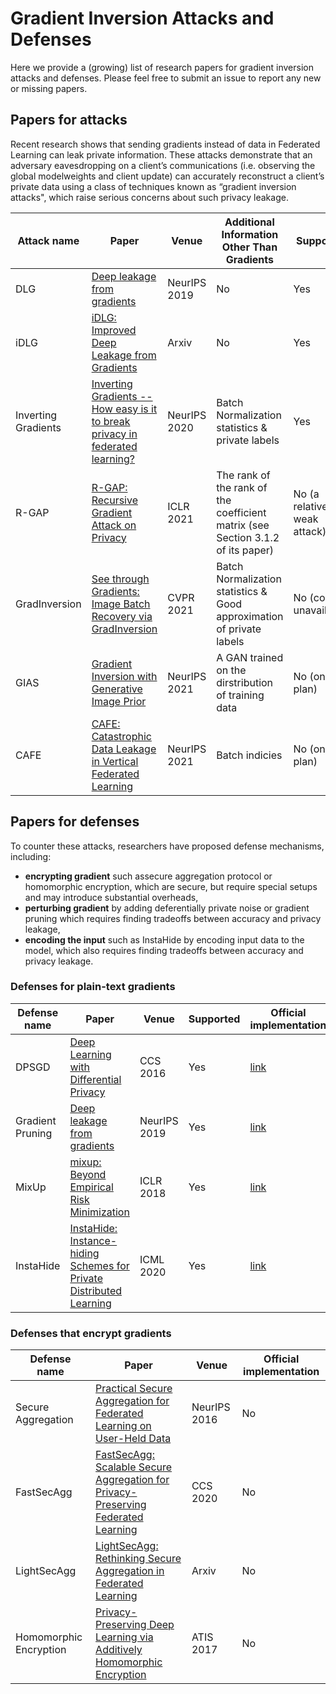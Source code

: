 
# Gradient Inversion Attacks and Defenses

Here we provide a (growing) list of research papers for gradient inversion attacks and defenses. Please feel free to submit an issue to report any new or missing papers.

## Papers for attacks
Recent research shows that sending gradients instead of data in Federated Learning can leak private information. These attacks demonstrate that an adversary eavesdropping on a client’s communications (i.e. observing the global modelweights and client update) can accurately reconstruct a client’s private data using a class of techniques known as “gradient inversion attacks", which raise serious concerns about such privacy leakage.


| Attack name | Paper 	| Venue        	| Additional Information Other Than Gradients| Supported 	| Official implementation 	|
|------- |-------	|--------------	|--------------	|----------- |----------- |
| DLG |  [Deep leakage from gradients](https://arxiv.org/pdf/1906.08935.pdf) 	| NeurIPS 2019 	| No | Yes       	| [link](https://github.com/mit-han-lab/dlg) | 
| iDLG | [iDLG: Improved Deep Leakage from Gradients](https://arxiv.org/pdf/2001.02610.pdf) | Arxiv   	| No | Yes       	| [link](https://github.com/PatrickZH/Improved-Deep-Leakage-from-Gradients)  |  
| Inverting Gradients | [Inverting Gradients -- How easy is it to break privacy in federated learning?](https://arxiv.org/pdf/2003.14053.pdf) | NeurIPS 2020   	| Batch Normalization statistics & private labels | Yes       	| [link](https://github.com/JonasGeiping/invertinggradients) |
| R-GAP | [R-GAP: Recursive Gradient Attack on Privacy](https://arxiv.org/pdf/2010.07733)  | ICLR 2021   	| The rank of the rank of the coefficient matrix (see Section 3.1.2 of its paper) | No (a relatively weak attack)       	| [link](https://github.com/JunyiZhu-AI/R-GAP) |
| GradInversion| [See through Gradients: Image Batch Recovery via GradInversion](https://arxiv.org/pdf/2104.07586) | CVPR 2021   	| Batch Normalization statistics & Good approximation of private labels | No (code unavailable)       	| No |
|  GIAS | [Gradient Inversion with Generative Image Prior](https://arxiv.org/pdf/2110.14962.pdf) | NeurIPS 2021   |  A GAN trained on the dirstribution of training data	| No (on our plan)       	| [link](https://github.com/ml-postech/gradient-inversion-generative-image-prior) | 
| CAFE | [CAFE: Catastrophic Data Leakage in Vertical Federated Learning](https://arxiv.org/pdf/2110.15122.pdf) | NeurIPS 2021   | Batch indicies	| No (on our plan)       	| [link](https://github.com/derafael/cafe) |

## Papers for defenses 
To counter these attacks, researchers have proposed defense mechanisms, including:
- **encrypting gradient** such assecure aggregation protocol or homomorphic encryption, which are secure, but require special setups and may introduce substantial overheads,
- **perturbing gradient** by adding deferentially private noise or gradient pruning which requires finding tradeoffs between accuracy and privacy leakage,
- **encoding the input** such as InstaHide by encoding input data to the model, which also requires finding tradeoffs between accuracy and privacy leakage.

### Defenses for  plain-text gradients
| Defense name | Paper 	| Venue        	| Supported 	| Official implementation 	|
|-------	|--------------	|-----------	|----------- |----------- | 
| DPSGD | [Deep Learning with Differential Privacy](https://arxiv.org/pdf/1607.00133.pdf) | CCS 2016   	| Yes       	| [link](https://github.com/pytorch/opacus) |
| Gradient Pruning | [Deep leakage from gradients](https://arxiv.org/pdf/1906.08935.pdf) 	| NeurIPS 2019 	| Yes       	| [link](https://github.com/mit-han-lab/dlg) |
| MixUp | [mixup: Beyond Empirical Risk Minimization](https://arxiv.org/pdf/1710.09412.pdf) | ICLR 2018   	| Yes       	| [link](https://github.com/facebookresearch/mixup-cifar10) |
| InstaHide | [InstaHide: Instance-hiding Schemes for Private Distributed Learning](https://arxiv.org/pdf/2010.02772.pdf) | ICML 2020   	| Yes       	| [link](https://github.com/Hazelsuko07/InstaHide) | 


### Defenses that encrypt gradients

| Defense name | Paper 	| Venue        	| Official implementation 	|
|-------	|--------------	|-----------	|----------- |
| Secure Aggregation | [Practical Secure Aggregation for Federated Learning on User-Held Data](https://arxiv.org/pdf/1611.04482.pdf)  | NeurIPS 2016  | No       	|
| FastSecAgg | [FastSecAgg: Scalable Secure Aggregation for Privacy-Preserving Federated Learning](https://arxiv.org/pdf/2009.11248.pdf) | CCS 2020  | No       	|
| LightSecAgg | [LightSecAgg: Rethinking Secure Aggregation in Federated Learning](https://arxiv.org/pdf/2109.14236.pdf) | Arxiv  | No       	|
| Homomorphic Encryption | [Privacy-Preserving Deep Learning via Additively Homomorphic Encryption](https://eprint.iacr.org/2017/715.pdf) | ATIS 2017  | No       	|
